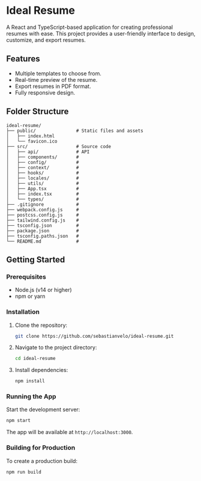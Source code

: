 # Ideal Resume

A React and TypeScript-based application for creating professional resumes with ease. This project provides a user-friendly interface to design, customize, and export resumes.

## Features

- Multiple templates to choose from.
- Real-time preview of the resume.
- Export resumes in PDF format.
- Fully responsive design.

## Folder Structure

```
ideal-resume/
├── public/               # Static files and assets
│   ├── index.html        
│   └── favicon.ico       
├── src/                  # Source code
│   ├── api/              # API
│   ├── components/       # 
│   ├── config/           # 
│   ├── context/          # 
│   ├── hooks/            #  
│   ├── locales/          #  
│   ├── utils/            #  
│   ├── App.tsx           # 
│   ├── index.tsx         #  
│   └── types/            # 
├── .gitignore            # 
├── webpack.config.js     # 
├── postcss.config.js     # 
├── tailwind.config.js    # 
├── tsconfig.json         # 
├── package.json          #  
├── tsconfig.paths.json   # 
└── README.md             # 
```

## Getting Started

### Prerequisites

- Node.js (v14 or higher)
- npm or yarn

### Installation

1. Clone the repository:
    ```bash
    git clone https://github.com/sebastianvelo/ideal-resume.git
    ```
2. Navigate to the project directory:
    ```bash
    cd ideal-resume
    ```
3. Install dependencies:
    ```bash
    npm install
    ```

### Running the App

Start the development server:
```bash
npm start
```
The app will be available at `http://localhost:3000`.

### Building for Production

To create a production build:
```bash
npm run build
```
